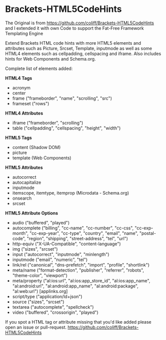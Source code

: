 Brackets-HTML5CodeHints
=======================

The Original is from https://github.com/coliff/Brackets-HTML5CodeHints and I extended it with own Code to support the Fat-Free Framework Templating Engine

Extend Brackets HTML code hints with more HTML5 elements and attributes such as Picture, Srcset, Template, inputmode as well as some HTML4 elements such as cellpadding, cellspacing and iframe. Also includes hints for Web Components and Schema.org.

Complete list of elements added:

**HTML4 Tags**
* acronym
* center
* frame ("frameborder", "name", "scrolling", "src")
* frameset ("rows")

**HTML4 Attributes**
* iframe ("frameborder", "scrolling")
* table ("cellpadding", "cellspacing", "height", "width")

**HTML5 Tags**
* content (Shadow DOM)
* picture
* template (Web Components)

**HTML5 Attributes**
* autocorrect
* autocapitalize
* inputmode
* itemscope, itemtype, itemprop (Microdata - Schema.org)
* onsearch
* srcset

**HTML5 Attribute Options**
* audio ("buffered", "played")
* autocomplete ("billing", "cc-name", "cc-number", "cc-css", "cc-exp-month", "cc-exp-year", "cc-type", "country", "email", "name", "postal-code", "region", "shipping", "street-address", "tel", "url")
* http-equiv ("X-UA-Compatible", "content-language")
* img ("sizes", "srcset")
* input ("autocorrect", "inputmode", "minlength")
* inputmode ("email", "numeric", "tel")
* link/rel ("canonical", "dns-prefetch", "import", "profile", "shortlink")
* meta/name ("format-detection", "publisher", "referrer", "robots", "theme-color", "viewport")
* meta/property ("al:ios:url", "al:ios:app_store_id", "al:ios:app_name", "al:android:url", "al:android:app_name", "al:android:package", "al:web:url") [applinks.org]
* script/type ("application/ld+json")
* source ("sizes", "srcset")
* textarea ("autocomplete", "spellcheck")
* video ("buffered", "crossorigin", "played")

If you spot a HTML tag or attribute missing that you'd like added please open an issue or pull-request.
https://github.com/coliff/Brackets-HTML5CodeHints
